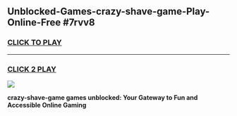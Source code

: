 
## Unblocked-Games-crazy-shave-game-Play-Online-Free #7rvv8
<h3>
<a href="https://us.freeplayer.one?title=crazy-shave-game&ref=10M">CLICK TO PLAY</a></h3>
<hr>

<h3>
<a href="https://us.freeplayer.one?title=crazy-shave-game&ref=10M">CLICK 2 PLAY</a>
  
</h3>

<a href="https://us.freeplayer.one?title=crazy-shave-game&ref=10M"><img src="https://clearcache.store/games.png"></a>


**crazy-shave-game games unblocked: Your Gateway to Fun and Accessible Online Gaming**
